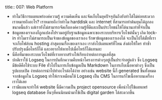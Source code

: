 title:: 007: Web Platform

- ทำไมวิธีการแผยแพร่องค์ความรู้ ความคิดเห็น และจัดเก็บในยุคปัจจุบันถึงยังทำได้ไม่ค่อยสะดวก เราหมายถึงอะไร? เราหมายถึงว่าทำไม harddisk และ internet ที่สามารถทำต้นทุนได้ถูกลงขนาดนี้แล้ว แต่เรายังไม่สามารถจัดเก็บองค์ความรู้ที่ดีและเป็นประโยชน์ให้ได้นานเท่าที่จำเป็น
- ข้อมูลของเราเองก็ถูกแปลงไปรวมอยู่กับฐานข้อมูลเฉพาะของระบบบริหารเว็บไซต์นั้นๆ เกิด lock-in ทำไมเราไม่สามารถเป็นเจ้าของข้อมูลของเราเอง รักษาข้อมูลของเราเองได้ จะเป็นไปได้มั้ยที่เราจะเก็บไฟล์บน hosting ล่าสุดบนเรื่องของเราเอง เราส่งไปเผยแพร่ที่ไหน ส่งต่อให้ใคร ทำซ้ำ ปรับปรุงเมื่อไหร่ก็ได้ และอยากให้หายไปเมื่อไหร่ก็ได้แทนละ
- นี่คือที่มาของระบบเว็บไซต์ที่เราอยากสร้างให้เรียบง่ายต่อการดูแลที่สุด
- ปกติเราใช้ Logseq ในการบันทึกความคืบหน้าโครงการต่างๆอยู่เป็นประจำอยู่แล้ว ซึ่ง Logseq มีข้อดีคือใช้ระบบ File ทั่วไปในการเก็บข้อมูลเป็น Markdown ในการเก็บเนื้อหาต่างๆ ซึ่งเป็นรูปแบบเปิด ง่ายต่อการนำไปทำอะไรต่อได้ง่าย อย่างเช่น website นี้ก็ generated ขึ้นทั้งหมดจากข้อมูลใน Logseq ทำให้เราเหมือนใช้ Logseq เป็น CMS ในการแก้ไขเนื้อหาบนเครื่องเราได้เลย
- เรามีแผนจะทำให้ website นี้มีความเป็น project opensource เพื่อนำไปใช้เผยแพร่ logseq database อื่นๆที่คนนิยมนำมาใช้เป็น digital garden ได้สะดวกขึ้น